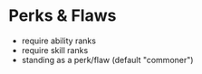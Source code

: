 # Perks & Flaws

* require ability ranks
* require skill ranks
* standing as a perk/flaw (default "commoner")
